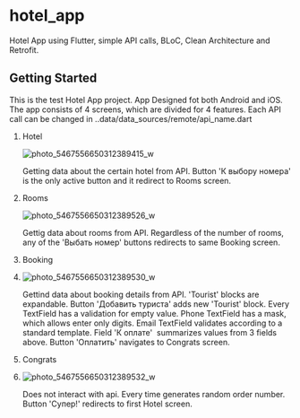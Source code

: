 # hotel_app

Hotel App using Flutter, simple API calls, BLoC, Clean Architecture and Retrofit.

## Getting Started

This is the test Hotel App project. App Designed fot both Android and iOS.
The app consists of 4 screens, which are divided for 4 features. Each API call can be changed in ..data/data_sources/remote/api_name.dart
1) Hotel
   
   ![photo_5467556650312389415_w](https://github.com/md-dvl/hotel_app/assets/116338701/29ba4bdd-7bc5-4627-aee7-cc3f96199187)

    Getting data about the certain hotel from API. Button 'К выбору номера' is the only active button and it redirect to Rooms screen.
2) Rooms
   
   ![photo_5467556650312389526_w](https://github.com/md-dvl/hotel_app/assets/116338701/d4ab26ca-f6d2-4ed9-a47b-352604ff8292)

   Gettig data about rooms from API. Regardless of the number of rooms, any of the 'Выбать номер' buttons redirects to same Booking screen.
3) Booking
4) 
   ![photo_5467556650312389530_w](https://github.com/md-dvl/hotel_app/assets/116338701/1af0493f-ff1b-40ca-a778-3ff3cae813e4)

   Gettind data about booking details from API. 'Tourist' blocks are expandable. Button 'Добавить туриста' adds new 'Tourist' block. Every TextField has a validation for empty value. Phone TextField has a mask, which allows enter only digits. Email TextField validates according to a standard template. Field  'К оплате'  summarizes values from 3 fields above. Button 'Оплатить' navigates to Congrats screen.
4) Congrats
5) 
   ![photo_5467556650312389532_w](https://github.com/md-dvl/hotel_app/assets/116338701/c3f50ea8-3aa4-4d76-a6ca-34e1d53191d0)

   Does not interact with api. Every time generates random order number. Button 'Cупер!' redirects to first Hotel screen.
   
   

